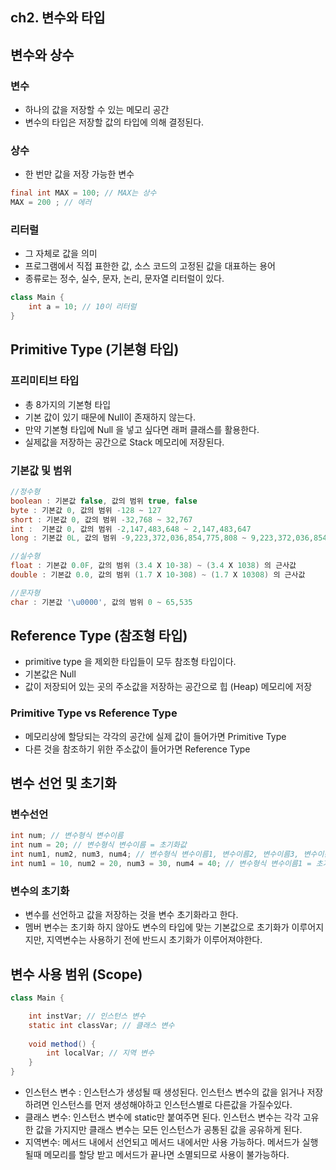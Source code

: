 ## ch2. 변수와 타입

## 변수와 상수

### 변수
- 하나의 값을 저장할 수 있는 메모리 공간
- 변수의 타입은 저장할 값의 타입에 의해 결정된다.

### 상수

- 한 번만 값을 저장 가능한 변수
```java
final int MAX = 100; // MAX는 상수
MAX = 200 ; // 에러
```

### 리터럴
- 그 자체로 값을 의미
- 프로그램에서 직접 표한한 값, 소스 코드의 고정된 값을 대표하는 용어
- 종류로는 정수, 실수, 문자, 논리, 문자열 리터럴이 있다.
```java
class Main {
    int a = 10; // 10이 리터럴
}
```

## Primitive Type (기본형 타입)

### 프리미티브 타입

- 총 8가지의 기본형 타입
- 기본 값이 있기 때문에 Null이 존재하지 않는다.
- 만약 기본형 타입에 Null 을 넣고 싶다면 래퍼 클래스를 활용한다.
- 실제값을 저장하는 공간으로 Stack 메모리에 저장된다.

### 기본값 및 범위
```java
//정수형
boolean : 기본값 false, 값의 범위 true, false
byte : 기본값 0, 값의 범위 -128 ~ 127
short : 기본값 0, 값의 범위 -32,768 ~ 32,767
int :  기본값 0, 값의 범위 -2,147,483,648 ~ 2,147,483,647
long : 기본값 0L, 값의 범위 -9,223,372,036,854,775,808 ~ 9,223,372,036,854,775,807

//실수형
float : 기본값 0.0F, 값의 범위 (3.4 X 10-38) ~ (3.4 X 1038) 의 근사값
double : 기본값 0.0, 값의 범위 (1.7 X 10-308) ~ (1.7 X 10308) 의 근사값

//문자형
char : 기본값 '\u0000', 값의 범위 0 ~ 65,535
```
## Reference Type (참조형 타입)

- primitive type 을 제외한 타입들이 모두 참조형 타입이다.
- 기본값은 Null
- 값이 저장되어 있는 곳의 주소값을 저장하는 공간으로 힙 (Heap) 메모리에 저장

### Primitive Type vs Reference Type
- 메모리상에 할당되는 각각의 공간에 실제 값이 들어가면 Primitive Type
- 다른 것을 참조하기 위한 주소값이 들어가면 Reference Type



## 변수 선언 및 초기화

### 변수선언
```java
int num; // 변수형식 변수이름
int num = 20; // 변수형식 변수이름 = 초기화값
int num1, num2, num3, num4; // 변수형식 변수이름1, 변수이름2, 변수이름3, 변수이름4
int num1 = 10, num2 = 20, num3 = 30, num4 = 40; // 변수형식 변수이름1 = 초기화값, 변수이름2 = 초기화값, 변수이름3 = 초기화값, 변수이름4 = 초기화값;
```

### 변수의 초기화

- 변수를 선언하고 값을 저장하는 것을 변수 초기화라고 한다.
- 멤버 변수는 초기화 하지 않아도 변수의 타입에 맞는 기본값으로 초기화가 이루어지지만, 지역변수는 사용하기 전에 반드시 초기화가 이루어져야한다.

## 변수 사용 범위 (Scope)

```java
class Main {

    int instVar; // 인스턴스 변수    
    static int classVar; // 클래스 변수
    
    void method() {
    	int localVar; // 지역 변수
    }
}
```

- 인스턴스 변수 : 인스턴스가 생성될 때 생성된다. 인스턴스 변수의 값을 읽거나 저장하려면 인스턴스를 먼저 생성해야하고 인스턴스별로 다른값을 가질수있다.
- 클래스 변수: 인스턴스 변수에 static만 붙여주면 된다. 인스턴스 변수는 각각 고유한 값을 가지지만 클래스 변수는 모든 인스턴스가 공통된 값을 공유하게 된다.
- 지역변수: 메서드 내에서 선언되고 메서드 내에서만 사용 가능하다. 메서드가 실행될때 메모리를 할당 받고 메서드가 끝나면 소멸되므로 사용이 불가능하다.
